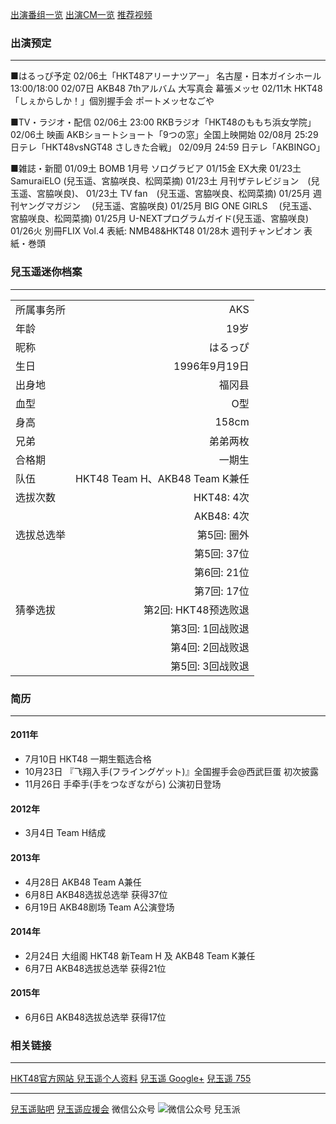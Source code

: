 [出演番组一览][bangumi list]
[出演CM一览][cm list]
[推荐视频][recommend videos]


### 出演预定
---
■はるっぴ予定
02/06土「HKT48アリーナツアー」 名古屋・日本ガイシホール 13:00/18:00
02/07日 AKB48 7thアルバム 大写真会 幕張メッセ
02/11木 HKT48「しぇからしか！」個別握手会 ポートメッセなごや

■TV・ラジオ・配信
02/06土 23:00 RKBラジオ「HKT48のももち浜女学院」
02/06土 映画 AKBショートショート「9つの窓」全国上映開始
02/08月 25:29 日テレ「HKT48vsNGT48 さしきた合戦」
02/09月 24:59 日テレ「AKBINGO」

■雑誌・新聞
01/09土 BOMB 1月号 ソログラビア
01/15金 EX大衆
01/23土 SamuraiELO (兒玉遥、宮脇咲良、松岡菜摘)
01/23土 月刊ザテレビジョン　(兒玉遥、宮脇咲良)、
01/23土 TV fan　(兒玉遥、宮脇咲良、松岡菜摘)
01/25月 週刊ヤングマガジン 　(兒玉遥、宮脇咲良)
01/25月 BIG ONE GIRLS　 (兒玉遥、宮脇咲良、松岡菜摘)
01/25月 U-NEXTプログラムガイド(兒玉遥、宮脇咲良)
01/26火 別冊FLIX Vol.4 表紙: NMB48&HKT48
01/28木 週刊チャンピオン 表紙・巻頭

### 兒玉遥迷你档案
----
|         |            |
| ---------- |-------------:|
| 所属事务所   | AKS          |
| 年龄           | 19岁         |
| 昵称           | はるっぴ      |
| 生日           | 1996年9月19日 |
| 出身地        | 福冈县        |
| 血型           | O型          |
| 身高           | 158cm        |
| 兄弟           | 弟弟两枚      |
| 合格期        | 一期生        |
| 队伍           | HKT48 Team H、AKB48 Team K兼任 |
| 选拔次数      | HKT48: 4次          |
|                 |AKB48: 4次     |
|选拔总选举    | 第5回: 圈外|
|                 | 第5回: 37位|
|                 |第6回: 21位|
|                 |第7回: 17位|
|猜拳选拔      |第2回: HKT48预选败退|
|                 |第3回: 1回战败退|
|                 |第4回: 2回战败退|
|                 |第5回: 3回战败退|

### 简历
---
#### 2011年
- 7月10日 HKT48 一期生甄选合格
- 10月23日 『飞翔入手(フライングゲット)』全国握手会@西武巨蛋 初次披露
- 11月26日 手牵手(手をつなぎながら) 公演初日登场

#### 2012年
- 3月4日 Team H结成

#### 2013年
- 4月28日 AKB48 Team A兼任
- 6月8日 AKB48选拔总选举 获得37位
- 6月19日 AKB48剧场 Team A公演登场

#### 2014年
- 2月24日 大组阁 HKT48 新Team H 及 AKB48 Team K兼任
- 6月7日 AKB48选拔总选举 获得21位

#### 2015年
- 6月6日 AKB48选拔总选举 获得17位

### 相关链接
---
[HKT48官方网站 兒玉遥个人资料][haruppi offical]
[兒玉遥 Google+][haruppi g+]
[兒玉遥 755][haruppi 755]

---
[兒玉遥贴吧][haruppi tieba]
[兒玉遥应援会][haruppi weibo]
微信公众号 ![微信公众号 兒玉派][haruppi wechat]


[bangumi list]:#
[cm list]:#
[recommend videos]:#
[haruppi offical]:http://www.hkt48.jp/profile/haruka_kodama.html
[haruppi g+]:https://plus.google.com/u/0/111907069956262615426/posts
[haruppi 755]:http://7gogo.jp/kodama-haruka
[haruppi tieba]:http://tieba.baidu.com/f?kw=%E5%84%BF%E7%8E%89%E9%81%A5
[haruppi weibo]:http://weibo.com/p/1005055593301047
[haruppi wechat]:/wiki/images/wechat.jpg